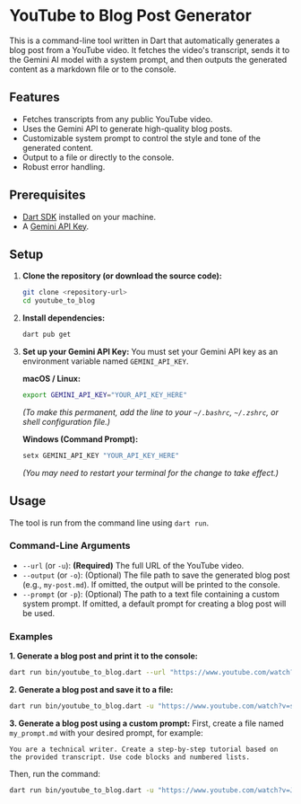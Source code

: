 # YouTube to Blog Post Generator

This is a command-line tool written in Dart that automatically generates a blog post from a YouTube video. It fetches the video's transcript, sends it to the Gemini AI model with a system prompt, and then outputs the generated content as a markdown file or to the console.

## Features

- Fetches transcripts from any public YouTube video.
- Uses the Gemini API to generate high-quality blog posts.
- Customizable system prompt to control the style and tone of the generated content.
- Output to a file or directly to the console.
- Robust error handling.

## Prerequisites

- [Dart SDK](https://dart.dev/get-dart) installed on your machine.
- A [Gemini API Key](https://aistudio.google.com/app/apikey).

## Setup

1.  **Clone the repository (or download the source code):**
    ```bash
    git clone <repository-url>
    cd youtube_to_blog
    ```

2.  **Install dependencies:**
    ```bash
    dart pub get
    ```

3.  **Set up your Gemini API Key:**
    You must set your Gemini API key as an environment variable named `GEMINI_API_KEY`.

    **macOS / Linux:**
    ```bash
    export GEMINI_API_KEY="YOUR_API_KEY_HERE"
    ```
    *(To make this permanent, add the line to your `~/.bashrc`, `~/.zshrc`, or shell configuration file.)*

    **Windows (Command Prompt):**
    ```bash
    setx GEMINI_API_KEY "YOUR_API_KEY_HERE"
    ```
    *(You may need to restart your terminal for the change to take effect.)*

## Usage

The tool is run from the command line using `dart run`.

### Command-Line Arguments

- `--url` (or `-u`): **(Required)** The full URL of the YouTube video.
- `--output` (or `-o`): (Optional) The file path to save the generated blog post (e.g., `my-post.md`). If omitted, the output will be printed to the console.
- `--prompt` (or `-p`): (Optional) The path to a text file containing a custom system prompt. If omitted, a default prompt for creating a blog post will be used.

### Examples

**1. Generate a blog post and print it to the console:**
```bash
dart run bin/youtube_to_blog.dart --url "https://www.youtube.com/watch?v=some_video_id"
```

**2. Generate a blog post and save it to a file:**
```bash
dart run bin/youtube_to_blog.dart -u "https://www.youtube.com/watch?v=some_video_id" -o "my_awesome_post.md"
```

**3. Generate a blog post using a custom prompt:**
First, create a file named `my_prompt.md` with your desired prompt, for example:
```
You are a technical writer. Create a step-by-step tutorial based on the provided transcript. Use code blocks and numbered lists.
```
Then, run the command:
```bash
dart run bin/youtube_to_blog.dart -u "https://www.youtube.com/watch?v=JTk2Exr7FO4" -p "my_prompt.md" -o "universal.md"
```
